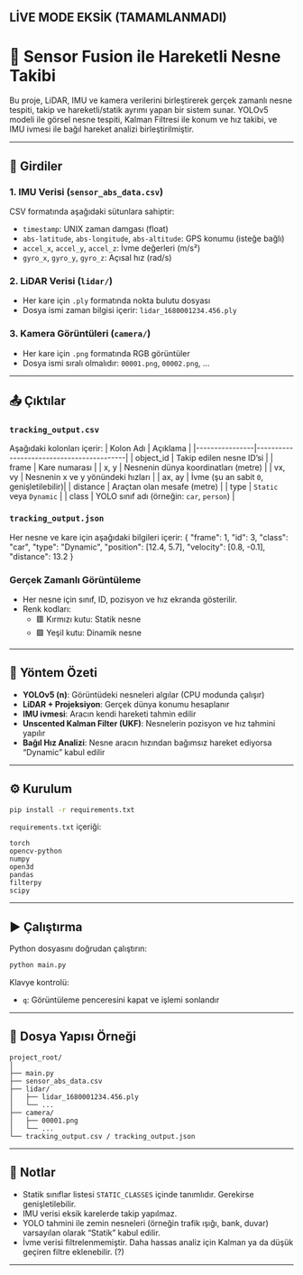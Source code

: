 ## LİVE MODE EKSİK (TAMAMLANMADI)
 # 🚗 Sensor Fusion ile Hareketli Nesne Takibi

Bu proje, LiDAR, IMU ve kamera verilerini birleştirerek gerçek zamanlı nesne tespiti, takip ve hareketli/statik ayrımı yapan bir sistem sunar. YOLOv5 modeli ile görsel nesne tespiti, Kalman Filtresi ile konum ve hız takibi, ve IMU ivmesi ile bağıl hareket analizi birleştirilmiştir.

---

## 🔧 Girdiler

### 1. IMU Verisi (`sensor_abs_data.csv`)
CSV formatında aşağıdaki sütunlara sahiptir:
- `timestamp`: UNIX zaman damgası (float)
- `abs-latitude`, `abs-longitude`, `abs-altitude`: GPS konumu (isteğe bağlı)
- `accel_x`, `accel_y`, `accel_z`: İvme değerleri (m/s²)
- `gyro_x`, `gyro_y`, `gyro_z`: Açısal hız (rad/s)

### 2. LiDAR Verisi (`lidar/`)
- Her kare için `.ply` formatında nokta bulutu dosyası
- Dosya ismi zaman bilgisi içerir: `lidar_1680001234.456.ply`

### 3. Kamera Görüntüleri (`camera/`)
- Her kare için `.png` formatında RGB görüntüler
- Dosya ismi sıralı olmalıdır: `00001.png`, `00002.png`, ...

---

## 📤 Çıktılar

### `tracking_output.csv`
Aşağıdaki kolonları içerir:
| Kolon Adı       | Açıklama                                |
|----------------|------------------------------------------|
| object_id       | Takip edilen nesne ID’si                |
| frame           | Kare numarası                           |
| x, y            | Nesnenin dünya koordinatları (metre)    |
| vx, vy          | Nesnenin x ve y yönündeki hızları       |
| ax, ay          | İvme (şu an sabit `0`, genişletilebilir)|
| distance        | Araçtan olan mesafe (metre)             |
| type            | `Static` veya `Dynamic`                 |
| class           | YOLO sınıf adı (örneğin: `car`, `person`) |

### `tracking_output.json`
Her nesne ve kare için aşağıdaki bilgileri içerir:
{
  "frame": 1,
  "id": 3,
  "class": "car",
  "type": "Dynamic",
  "position": [12.4, 5.7],
  "velocity": [0.8, -0.1],
  "distance": 13.2
}

### Gerçek Zamanlı Görüntüleme
- Her nesne için sınıf, ID, pozisyon ve hız ekranda gösterilir.
- Renk kodları:
  - 🟥 Kırmızı kutu: Statik nesne
  - 🟩 Yeşil kutu: Dinamik nesne

---

## 🧠 Yöntem Özeti

- **YOLOv5 (n)**: Görüntüdeki nesneleri algılar (CPU modunda çalışır)
- **LiDAR + Projeksiyon**: Gerçek dünya konumu hesaplanır
- **IMU ivmesi**: Aracın kendi hareketi tahmin edilir
- **Unscented Kalman Filter (UKF)**: Nesnelerin pozisyon ve hız tahmini yapılır
- **Bağıl Hız Analizi**: Nesne aracın hızından bağımsız hareket ediyorsa “Dynamic” kabul edilir

---

## ⚙️ Kurulum

```bash
pip install -r requirements.txt
```

`requirements.txt` içeriği:
```
torch
opencv-python
numpy
open3d
pandas
filterpy
scipy
```

---

## ▶️ Çalıştırma

Python dosyasını doğrudan çalıştırın:

```bash
python main.py
```

Klavye kontrolü:
- `q`: Görüntüleme penceresini kapat ve işlemi sonlandır

---

## 📁 Dosya Yapısı Örneği

```
project_root/
│
├── main.py
├── sensor_abs_data.csv
├── lidar/
│   ├── lidar_1680001234.456.ply
│   └── ...
├── camera/
│   ├── 00001.png
│   └── ...
└── tracking_output.csv / tracking_output.json
```

---

## 📝 Notlar

- Statik sınıflar listesi `STATIC_CLASSES` içinde tanımlıdır. Gerekirse genişletilebilir.
- IMU verisi eksik karelerde takip yapılmaz.
- YOLO tahmini ile zemin nesneleri (örneğin trafik ışığı, bank, duvar) varsayılan olarak “Statik” kabul edilir.
- İvme verisi filtrelenmemiştir. Daha hassas analiz için Kalman ya da düşük geçiren filtre eklenebilir. (?)

---


